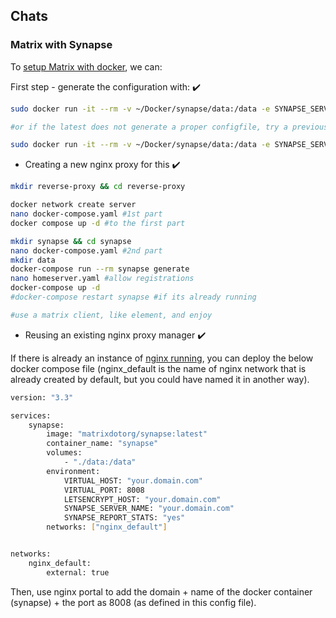 ## Chats



### Matrix with Synapse 

To [setup Matrix with docker](https://fossengineer.com/selfhosting-matrix-synapse-docker/), we can:

First step - generate the configuration with: :heavy_check_mark:

```sh
sudo docker run -it --rm -v ~/Docker/synapse/data:/data -e SYNAPSE_SERVER_NAME=matrix.yourdomain.com -e SYNAPSE_REPORT_STATS=yes matrixdotorg/synapse:latest generate

#or if the latest does not generate a proper configfile, try a previous one:

sudo docker run -it --rm -v ~/Docker/synapse/data:/data -e SYNAPSE_SERVER_NAME=matrix.yourdomain.com -e SYNAPSE_REPORT_STATS=yes matrixdotorg/synapse:v1.60.0 generate
```

* Creating a new nginx proxy for this  :heavy_check_mark:

```sh
mkdir reverse-proxy && cd reverse-proxy

docker network create server
nano docker-compose.yaml #1st part
docker compose up -d #to the first part

mkdir synapse && cd synapse
nano docker-compose.yaml #2nd part
mkdir data
docker-compose run --rm synapse generate
nano homeserver.yaml #allow registrations
docker-compose up -d
#docker-compose restart synapse #if its already running

#use a matrix client, like element, and enjoy
```

* Reusing an existing nginx proxy manager :heavy_check_mark:

If there is already an instance of [nginx running](https://github.com/JAlcocerT/Docker/blob/main/Security/nginx_docker_compose.yaml), you can deploy the below docker compose file (nginx_default is the name of nginx network that is already created by default, but you could have named it in another way).

```sh
version: "3.3"

services:
    synapse:
        image: "matrixdotorg/synapse:latest"
        container_name: "synapse"
        volumes:
            - "./data:/data"
        environment:
            VIRTUAL_HOST: "your.domain.com"
            VIRTUAL_PORT: 8008
            LETSENCRYPT_HOST: "your.domain.com"
            SYNAPSE_SERVER_NAME: "your.domain.com"
            SYNAPSE_REPORT_STATS: "yes"
        networks: ["nginx_default"]


networks:
    nginx_default:
        external: true
```

Then, use nginx portal to add the domain + name of the docker container (synapse) + the port as 8008 (as defined in this config file).